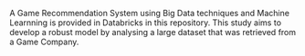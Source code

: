 A Game Recommendation System using Big Data techniques and Machine Learnning is provided in Databricks in this repository. This study aims to develop a robust model by analysing a large dataset that was retrieved from a Game Company. 
